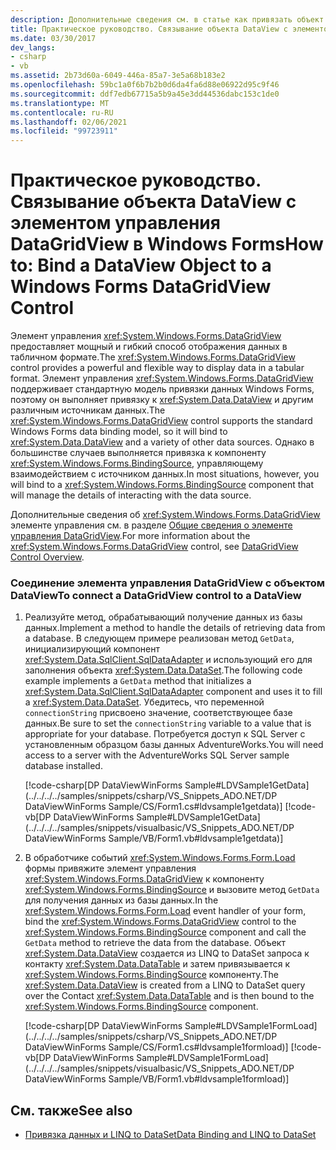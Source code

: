 ```yaml
---
description: Дополнительные сведения см. в статье как привязать объект DataView к элементу управления Windows Forms DataGridView
title: Практическое руководство. Связывание объекта DataView с элементом управления DataGridView в Windows Forms
ms.date: 03/30/2017
dev_langs:
- csharp
- vb
ms.assetid: 2b73d60a-6049-446a-85a7-3e5a68b183e2
ms.openlocfilehash: 59bc1a0f6b7b2b0d6da4fa6d88e06922d95c9f46
ms.sourcegitcommit: ddf7edb67715a5b9a45e3dd44536dabc153c1de0
ms.translationtype: MT
ms.contentlocale: ru-RU
ms.lasthandoff: 02/06/2021
ms.locfileid: "99723911"
---
```

# <a name="how-to-bind-a-dataview-object-to-a-windows-forms-datagridview-control"></a><span data-ttu-id="330f1-103">Практическое руководство. Связывание объекта DataView с элементом управления DataGridView в Windows Forms</span><span class="sxs-lookup"><span data-stu-id="330f1-103">How to: Bind a DataView Object to a Windows Forms DataGridView Control</span></span>

<span data-ttu-id="330f1-104">Элемент управления <xref:System.Windows.Forms.DataGridView> предоставляет мощный и гибкий способ отображения данных в табличном формате.</span><span class="sxs-lookup"><span data-stu-id="330f1-104">The <xref:System.Windows.Forms.DataGridView> control provides a powerful and flexible way to display data in a tabular format.</span></span> <span data-ttu-id="330f1-105">Элемент управления <xref:System.Windows.Forms.DataGridView> поддерживает стандартную модель привязки данных Windows Forms, поэтому он выполняет привязку к <xref:System.Data.DataView> и другим различным источникам данных.</span><span class="sxs-lookup"><span data-stu-id="330f1-105">The <xref:System.Windows.Forms.DataGridView> control supports the standard Windows Forms data binding model, so it will bind to <xref:System.Data.DataView> and a variety of other data sources.</span></span> <span data-ttu-id="330f1-106">Однако в большинстве случаев выполняется привязка к компоненту <xref:System.Windows.Forms.BindingSource>, управляющему взаимодействием с источником данных.</span><span class="sxs-lookup"><span data-stu-id="330f1-106">In most situations, however, you will bind to a <xref:System.Windows.Forms.BindingSource> component that will manage the details of interacting with the data source.</span></span>  
  
 <span data-ttu-id="330f1-107">Дополнительные сведения об <xref:System.Windows.Forms.DataGridView> элементе управления см. в разделе [Общие сведения о элементе управления DataGridView](/dotnet/desktop/winforms/controls/datagridview-control-overview-windows-forms).</span><span class="sxs-lookup"><span data-stu-id="330f1-107">For more information about the <xref:System.Windows.Forms.DataGridView> control, see [DataGridView Control Overview](/dotnet/desktop/winforms/controls/datagridview-control-overview-windows-forms).</span></span>  
  
### <a name="to-connect-a-datagridview-control-to-a-dataview"></a><span data-ttu-id="330f1-108">Соединение элемента управления DataGridView с объектом DataView</span><span class="sxs-lookup"><span data-stu-id="330f1-108">To connect a DataGridView control to a DataView</span></span>  
  
1. <span data-ttu-id="330f1-109">Реализуйте метод, обрабатывающий получение данных из базы данных.</span><span class="sxs-lookup"><span data-stu-id="330f1-109">Implement a method to handle the details of retrieving data from a database.</span></span> <span data-ttu-id="330f1-110">В следующем примере реализован метод `GetData`, инициализирующий компонент <xref:System.Data.SqlClient.SqlDataAdapter> и использующий его для заполнения объекта <xref:System.Data.DataSet>.</span><span class="sxs-lookup"><span data-stu-id="330f1-110">The following code example implements a `GetData` method that initializes a <xref:System.Data.SqlClient.SqlDataAdapter> component and uses it to fill a <xref:System.Data.DataSet>.</span></span> <span data-ttu-id="330f1-111">Убедитесь, что переменной `connectionString` присвоено значение, соответствующее базе данных.</span><span class="sxs-lookup"><span data-stu-id="330f1-111">Be sure to set the `connectionString` variable to a value that is appropriate for your database.</span></span> <span data-ttu-id="330f1-112">Потребуется доступ к SQL Server с установленным образцом базы данных AdventureWorks.</span><span class="sxs-lookup"><span data-stu-id="330f1-112">You will need access to a server with the AdventureWorks SQL Server sample database installed.</span></span>  
  
     [!code-csharp[DP DataViewWinForms Sample#LDVSample1GetData](../../../../samples/snippets/csharp/VS_Snippets_ADO.NET/DP DataViewWinForms Sample/CS/Form1.cs#ldvsample1getdata)]
     [!code-vb[DP DataViewWinForms Sample#LDVSample1GetData](../../../../samples/snippets/visualbasic/VS_Snippets_ADO.NET/DP DataViewWinForms Sample/VB/Form1.vb#ldvsample1getdata)]  
  
2. <span data-ttu-id="330f1-113">В обработчике событий <xref:System.Windows.Forms.Form.Load> формы привяжите элемент управления <xref:System.Windows.Forms.DataGridView> к компоненту <xref:System.Windows.Forms.BindingSource> и вызовите метод `GetData` для получения данных из базы данных.</span><span class="sxs-lookup"><span data-stu-id="330f1-113">In the <xref:System.Windows.Forms.Form.Load> event handler of your form, bind the <xref:System.Windows.Forms.DataGridView> control to the <xref:System.Windows.Forms.BindingSource> component and call the `GetData` method to retrieve the data from the database.</span></span> <span data-ttu-id="330f1-114">Объект <xref:System.Data.DataView> создается из LINQ to DataSet запроса к контакту <xref:System.Data.DataTable> и затем привязывается к <xref:System.Windows.Forms.BindingSource> компоненту.</span><span class="sxs-lookup"><span data-stu-id="330f1-114">The <xref:System.Data.DataView> is created from a LINQ to DataSet query over the Contact <xref:System.Data.DataTable> and is then bound to the <xref:System.Windows.Forms.BindingSource> component.</span></span>  
  
     [!code-csharp[DP DataViewWinForms Sample#LDVSample1FormLoad](../../../../samples/snippets/csharp/VS_Snippets_ADO.NET/DP DataViewWinForms Sample/CS/Form1.cs#ldvsample1formload)]
     [!code-vb[DP DataViewWinForms Sample#LDVSample1FormLoad](../../../../samples/snippets/visualbasic/VS_Snippets_ADO.NET/DP DataViewWinForms Sample/VB/Form1.vb#ldvsample1formload)]  
  
## <a name="see-also"></a><span data-ttu-id="330f1-115">См. также</span><span class="sxs-lookup"><span data-stu-id="330f1-115">See also</span></span>

- [<span data-ttu-id="330f1-116">Привязка данных и LINQ to DataSet</span><span class="sxs-lookup"><span data-stu-id="330f1-116">Data Binding and LINQ to DataSet</span></span>](data-binding-and-linq-to-dataset.md)
